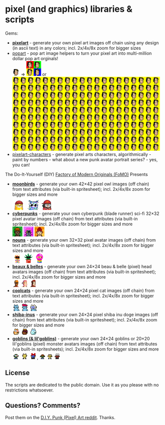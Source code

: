 # pixel (and graphics) libraries & scripts


Gems:

- [**pixelart**](pixelart) - generate your own pixel art images off chain using any design (in ascii text) in any colors; incl. 2x/4x/8x zoom for bigger sizes
- [popart](popart) - pop art image helpers  to turn your pixel art into multi-million dollar pop art orginals! <br> ![](popart/i/frida_kahlo-24x24.png) ⇒ ![](popart/i/frida-quadruple.png)
 or ![](popart/i/frida-twohundred.png)
- [pixelart-characters](pixelart-characters) - generate pixel arts characters, algorithmically - paint by numbers - what about a new punk avatar portrait series? - yes, you can!


<!-- break -->



The Do-It-Yourself (DIY) [Factory of Modern Originals (FoMO)](https://github.com/pixelartexchange/originals) Presents

- [**moonbirds**](moonbirds) - generate your own 42×42 pixel owl images (off chain) from text attributes (via built-in spritesheet); incl. 2x/4x/8x zoom for bigger sizes and more  <br> ![](moonbirds/i/moonbird2b.png) ![](moonbirds/i/moonbird3.png) ![](moonbirds/i/moonbird1e.png)
- [**cyberpunks**](cyberpunks) - generate your own cyberpunk (blade runner) sci-fi 32×32 pixel avatar images (off chain) from text attributes (via built-in spritesheet); incl. 2x/4x/8x zoom for bigger sizes and more <br>  ![](cyberpunks/i/punk1.png) ![](cyberpunks/i/punk2.png) ![](cyberpunks/i/punk3.png)
- [**nouns**](nouns) - generate your own 32×32 pixel avatar images (off chain) from text attributes (via built-in spritesheet); incl. 2x/4x/8x zoom for bigger sizes and more  <br> ![](nouns/i/noun1.png) ![](nouns/i/noun2.png) ![](nouns/i/noun5.png)
- [**beaux & belles**](belles) - generate your own 24×24 beau & belle (pixel) head avatars images (off chain) from text attributes (via built-in spritesheet); incl. 2x/4x/8x zoom for bigger sizes and more <br> ![](belles/i/head1.png) ![](belles/i/head2.png) ![](belles/i/head3.png)
- [**coolcats**](coolcats) - generate your own 24×24 pixel cat images (off chain) from text attributes (via built-in spritesheet); incl. 2x/4x/8x zoom for bigger sizes and more <br>   ![](coolcats/i/coolcat3.png) ![](coolcats/i/coolcat1.png) ![](coolcats/i/coolcat4.png)
- [**shiba-inus**](shibainus) - generate your own 24×24 pixel shiba inu doge images (off chain) from text attributes (via built-in spritesheet); incl. 2x/4x/8x zoom for bigger sizes and more   <br>   ![](shibainus/i/doge1.png) ![](shibainus/i/doge2.png) ![](shibainus/i/doge4.png)
- [**goblins (& lil'goblins)**](goblins) - generate your own 24×24 goblins or 20×20 lil'goblins (pixel) monster avatars images (off chain) from text attributes (via built-in spritesheets); incl. 2x/4x/8x zoom for bigger sizes and more   <br>   ![](goblins/i/goblin1.png) ![](goblins/i/goblin2.png) ![](goblins/i/goblin3.png),  ![](goblins/i/lilgoblin1.png) ![](goblins/i/lilgoblin2.png) ![](goblins/i/lilgoblin3.png)





## License

The scripts are dedicated to the public domain.
Use it as you please with no restrictions whatsoever.


## Questions? Comments?

Post them on the [D.I.Y. Punk (Pixel) Art reddit](https://old.reddit.com/r/DIYPunkArt). Thanks.

